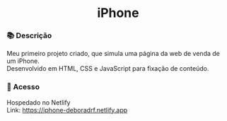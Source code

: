 <h1 align="center"> iPhone </h1>

### 📚 Descrição
Meu primeiro projeto criado, que simula uma página da web de venda de um iPhone. <br>
Desenvolvido em HTML, CSS e JavaScript para fixação de conteúdo.

### 📁 Acesso
Hospedado no Netlify <br>
Link: https://iphone-deboradrf.netlify.app
